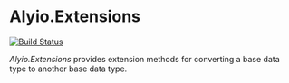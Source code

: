 # Alyio.Extensions

[![Build Status](https://travis-ci.org/qqbuby/Alyio.Extensions.svg?branch=dev)](https://travis-ci.org/qqbuby/Alyio.Extensions)

*Alyio.Extensions* provides extension methods for converting a base data type to another base data type.
